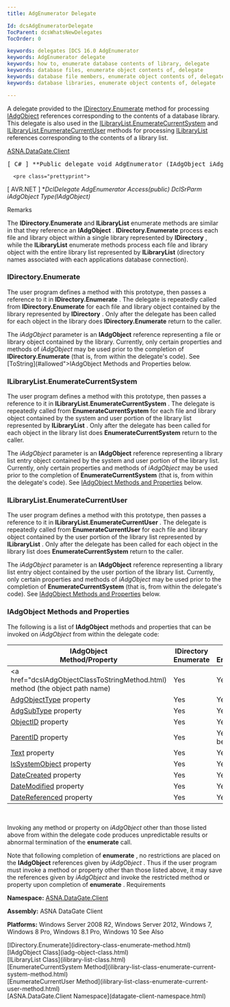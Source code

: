 ```yaml
---
title: AdgEnumerator Delegate

Id: dcsAdgEnumeratorDelegate
TocParent: dcsWhatsNewDelegates
TocOrder: 0

keywords: delegates [DCS 16.0 AdgEnumerator
keywords: AdgEnumerator delegate
keywords: how to, enumerate database contents of library, delegate
keywords: database files, enumerate object contents of, delegate
keywords: database file members, enumerate object contents of, delegate
keywords: database libraries, enumerate object contents of, delegate

---
```


A delegate provided to the [IDirectory.Enumerate](idirectory-class-enumerate-method.html) method for processing [IAdgObject](iadg-object-class.html) references corresponding to the contents of a database library. This delegate is also used in the [ILibraryList.EnumerateCurrentSystem](ilibrary-list-class-enumerate-current-system-method.html) and [ILibraryList.EnumerateCurrentUser](ilibrary-list-class-enumerate-current-user-method.html) methods for processing [ILibraryList](ilibrary-list-class.html) references corresponding to the contents of a library list.

[ASNA.DataGate.Client](datagate-client-namespace.html) 
<pre class="prettyprint">
[ C# ] **Public delegate void AdgEnumerator (IAdgObject iAdgObject);** </pre>
      <pre class="prettyprint">
[ AVR.NET ] **DclDelegate AdgEnumerator Access(*public)
  DclSrParm iAdgObject Type(IAdgObject)** </pre>

Remarks

The **IDirectory.Enumerate** and **ILibraryList** enumerate methods are similar in that they reference an **IAdgObject** . **IDirectory.Enumerate** process each file and library object within a single library represented by **IDirectory** , while the **ILibraryList** enumerate methods process each file and library object with the entire library list represented by **ILibraryList** (directory names associated with each applications database connection). 

### IDirectory.Enumerate
The user program defines a method with this prototype, then passes a reference to it in **IDirectory.Enumerate** . The delegate is repeatedly called from **IDirectory.Enumerate** for each file and library object contained by the library represented by **IDirectory** . Only after the delegate has been called for each object in the library does **IDirectory.Enumerate** return to the caller. 

The *iAdgObject* parameter is an **IAdgObject** reference representing a file or library object contained by the library. Currently, only certain properties and methods of *iAdgObject* may be used prior to the completion of **IDirectory.Enumerate** (that is, from within the delegate's code). See [ToString](#allowed">IAdgObject Methods and Properties</a> below.
<br />

### ILibraryList.EnumerateCurrentSystem
The user program defines a method with this prototype, then passes a reference to it in **ILibraryList.EnumerateCurrentSystem** . The delegate is repeatedly called from **EnumerateCurrentSystem** for each file and library object contained by the system and user portion of the library list represented by **ILibraryList** . Only after the delegate has been called for each object in the library list does **EnumerateCurrentSystem** return to the caller. 

The *iAdgObject* parameter is an **IAdgObject** reference representing a library list entry object contained by the system and user portion of the library list. Currently, only certain properties and methods of *iAdgObject* may be used prior to the completion of **EnumerateCurrentSystem** (that is, from within the delegate's code). See <a href="#allowed">IAdgObject Methods and Properties</a> below. 

### ILibraryList.EnumerateCurrentUser
The user program defines a method with this prototype, then passes a reference to it in **ILibraryList.EnumerateCurrentUser** . The delegate is repeatedly called from **EnumerateCurrentUser** for each file and library object contained by the user portion of the library list represented by **ILibraryList** . Only after the delegate has been called for each object in the library list does **EnumerateCurrentSystem** return to the caller. 

The *iAdgObject* parameter is an **IAdgObject** reference representing a library list entry object contained by the user portion of the library list. Currently, only certain properties and methods of *iAdgObject* may be used prior to the completion of **EnumerateCurrentSystem** (that is, from within the delegate's code). See <a href="#allowed">IAdgObject Methods and Properties</a> below.

###  <a name="allowed">IAdgObject Methods and Properties</a> 
The following is a list of **IAdgObject** methods and properties that can be invoked on *iAdgObject* from within the delegate code:
<br />



| IAdgObject<br /> 							Method/Property | IDirectory<br /> 							Enumerate | ILibraryList<br /> 							EnumerateCurrentSystem | ILibraryList<br /> 							EnumerateCurrentUser |
| ---- | ---- | ---- | ---- |
| <a href="dcsIAdgObjectClassToStringMethod.html) method (the object path name) | Yes | Yes | Yes |
| [AdgObjectType](iadg-object-class-adg-object-type-property.html) property | Yes | Yes | Yes |
| [AdgSubType](iadg-object-class-adg-subtype-property.html) property | Yes | Yes | Yes |
| [ObjectID](iadg-object-class-object-idproperty.html) property | Yes | Yes | Yes |
| [ParentID](iadg-object-class-parent-idproperty.html) property | Yes | Yes, except root library will be zero. | Yes, except root library will be zero. |
| [Text](iadg-object-class-text-property.html) property | Yes | Yes | Yes |
| [IsSystemObject](iadg-object-class-isSystem-object-property.html) property | Yes | Yes | Yes |
| [DateCreated](iadg-object-class-date-created-property.html) property | Yes | Yes | Yes |
| [DateModified](iadg-object-class-date-modified-property.html) property | Yes | Yes | Yes |
| [DateReferenced](iadg-object-class-date-referenced-property.html) property | Yes | Yes | Yes |



<br />

Invoking any method or property on *iAdgObject* other than those listed above from within the delegate code produces unpredictable results or abnormal termination of the **enumerate** call.

Note that following completion of **enumerate** , no restrictions are placed on the **IAdgObject** references given by *iAdgObject* . Thus if the user program must invoke a method or property other than those listed above, it may save the references given by *iAdgObject* and invoke the restricted method or property upon completion of **enumerate** .
Requirements

**Namespace:** [ASNA.DataGate.Client](datagate-client-namespace.html) 

**Assembly:** ASNA DataGate Client

**Platforms:** Windows Server 2008 R2, Windows Server 2012, Windows 7, Windows 8 Pro, Windows 8.1 Pro, Windows 10
See Also

<dl />
      [IDirectory.Enumerate](idirectory-class-enumerate-method.html)
      <br />
      [IAdgObject Class](iadg-object-class.html)
      <br />
      [ILibraryList Class](ilibrary-list-class.html)
      <br />
      [EnumerateCurrentSystem 
					Method](ilibrary-list-class-enumerate-current-system-method.html)
      <br />
      [EnumerateCurrentUser 
					Method](ilibrary-list-class-enumerate-current-user-method.html)
      <br />
      [ASNA.DataGate.Client Namespace](datagate-client-namespace.html)

